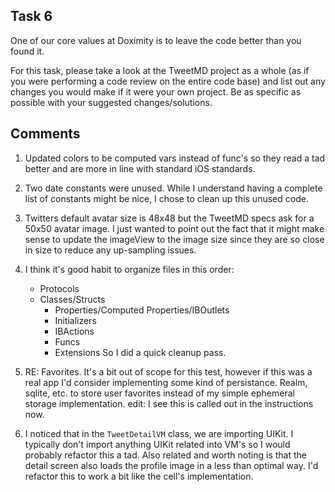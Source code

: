 ## Task 6
One of our core values at Doximity is to leave the code better than you found it.

For this task, please take a look at the TweetMD project as a whole (as if you were performing a code review on the entire code base) and list out any changes you would make if it were your own project. Be as specific as possible with your suggested changes/solutions.

## Comments

1. Updated colors to be computed vars instead of func's so they read a tad better and are more in line with standard iOS standards.

2. Two date constants were unused. While I understand having a complete list of constants might be nice, I chose to clean up this unused code.

3. Twitters default avatar size is 48x48 but the TweetMD specs ask for a 50x50 avatar image. I just wanted to point out the fact that it might make sense to update the imageView to the image size since they are so close in size to reduce any up-sampling issues.

4. I think it's good habit to organize files in this order:
    * Protocols
    * Classes/Structs
        * Properties/Computed Properties/IBOutlets
        * Initializers
        * IBActions
        * Funcs
        * Extensions
    So I did a quick cleanup pass.

5. RE: Favorites. It's a bit out of scope for this test, however if this was a real app I'd consider implementing some kind of persistance. Realm, sqlite, etc. to store user favorites instead of my simple ephemeral storage implementation. edit: I see this is called out in the instructions now.

6. I noticed that in the `TweetDetailVM` class, we are importing UIKit. I typically don't import anything UIKit related into VM's so I would probably refactor this a tad. Also related and worth noting is that the detail screen also loads the profile image in a less than optimal way. I'd refactor this to work a bit like the cell's implementation.